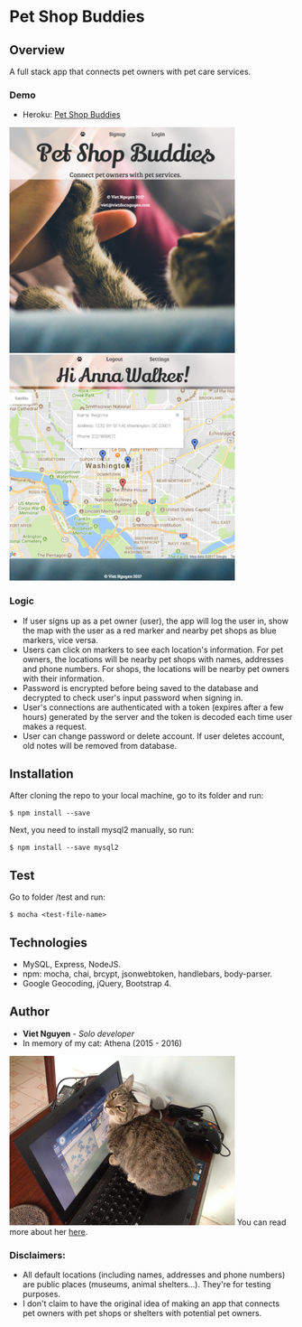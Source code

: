 # Pet Shop Buddies

## Overview
A full stack app that connects pet owners with pet care services.

### Demo
* Heroku: [Pet Shop Buddies](https://pet-shop-buddies.herokuapp.com/)

<img src="https://github.com/nguyendviet/Pet-Shop-Buddies/blob/master/public/assets/img/pet-shop-01.png" width="400"/> <img src="https://github.com/nguyendviet/Pet-Shop-Buddies/blob/master/public/assets/img/pet-shop-02.png" width="400"/>

### Logic
* If user signs up as a pet owner (user), the app will log the user in, show the map with the user as a red marker and nearby pet shops as blue markers, vice versa. 
* Users can click on markers to see each location's information. For pet owners, the locations will be nearby pet shops with names, addresses and phone numbers. For shops, the locations will be nearby pet owners with their information.
* Password is encrypted before being saved to the database and decrypted to check user's input password when signing in.
* User's connections are authenticated with a token (expires after a few hours) generated by the server and the token is decoded each time user makes a request.
* User can change password or delete account. If user deletes account, old notes will be removed from database.

## Installation
After cloning the repo to your local machine, go to its folder and run:
```
$ npm install --save
```
Next, you need to install mysql2 manually, so run:
```
$ npm install --save mysql2
```

## Test
Go to folder /test and run:
```
$ mocha <test-file-name>
```

## Technologies
* MySQL, Express, NodeJS.
* npm: mocha, chai, brcypt, jsonwebtoken, handlebars, body-parser.
* Google Geocoding, jQuery, Bootstrap 4.

## Author
* **Viet Nguyen** - *Solo developer*
* In memory of my cat: Athena (2015 - 2016)
<img src="https://github.com/nguyendviet/Pet-Shop-Buddies/blob/master/public/assets/img/athena.png" width="400"/>
You can read more about her <a href="https://athenacat.blogspot.com/2015/10/athena_4.html">here</a>.

### Disclaimers:
* All default locations (including names, addresses and phone numbers) are public places (museums, animal shelters...). They're for testing purposes.
* I don't claim to have the original idea of making an app that connects pet owners with pet shops or shelters with potential pet owners.